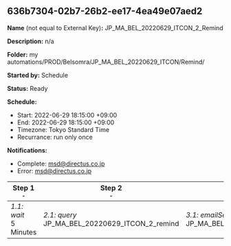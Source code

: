 ## 636b7304-02b7-26b2-ee17-4ea49e07aed2

**Name** (not equal to External Key)**:** JP_MA_BEL_20220629_ITCON_2_Remind

**Description:** n/a

**Folder:** my automations/PROD/Belsomra/JP_MA_BEL_20220629_ITCON/Remind/

**Started by:** Schedule

**Status:** Ready

**Schedule:**

* Start: 2022-06-29 18:15:00 +09:00
* End: 2022-06-29 18:15:00 +09:00
* Timezone: Tokyo Standard Time
* Recurrance: run only once

**Notifications:**

* Complete: msd@directus.co.jp
* Error: msd@directus.co.jp

| Step 1<br>_<small>-</small>_ | Step 2<br>_<small>-</small>_ | Step 3<br>_<small>-</small>_ |
| --- | --- | --- |
| _1.1: wait_<br>5 Minutes | _2.1: query_<br>JP_MA_BEL_20220629_ITCON_2_remind | _3.1: emailSend_<br>JP_MA_BEL_20220629_ITCON_2_remind |
